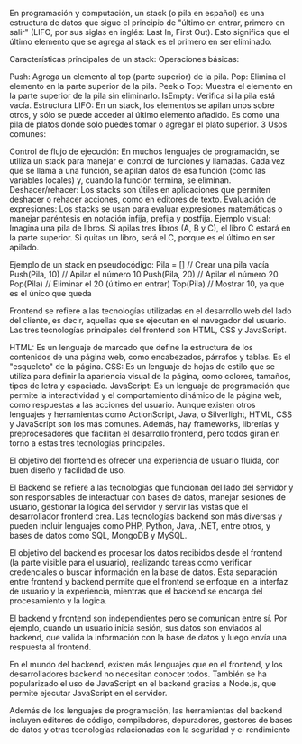 En programación y computación, un stack (o pila en español) es una estructura de datos que sigue el principio de "último en entrar, primero en salir" (LIFO, por sus siglas en inglés: Last In, First Out). Esto significa que el último elemento que se agrega al stack es el primero en ser eliminado.

Características principales de un stack:
Operaciones básicas:

Push: Agrega un elemento al top (parte superior) de la pila.
Pop: Elimina el elemento en la parte superior de la pila.
Peek o Top: Muestra el elemento en la parte superior de la pila sin eliminarlo.
IsEmpty: Verifica si la pila está vacía.
Estructura LIFO: En un stack, los elementos se apilan unos sobre otros, y sólo se puede acceder al último elemento añadido. Es como una pila de platos donde solo puedes tomar o agregar el plato superior.
3 Usos comunes:

Control de flujo de ejecución: En muchos lenguajes de programación, se utiliza un stack para manejar el control de funciones y llamadas. Cada vez que se llama a una función, se apilan datos de esa función (como las variables locales) y, cuando la función termina, se eliminan.
Deshacer/rehacer: Los stacks son útiles en aplicaciones que permiten deshacer o rehacer acciones, como en editores de texto.
Evaluación de expresiones: Los stacks se usan para evaluar expresiones matemáticas o manejar paréntesis en notación infija, prefija y postfija.
Ejemplo visual:
Imagina una pila de libros. Si apilas tres libros (A, B y C), el libro C estará en la parte superior. Si quitas un libro, será el C, porque es el último en ser apilado.

Ejemplo de un stack en pseudocódigo:
Pila = []  // Crear una pila vacía
Push(Pila, 10)  // Apilar el número 10
Push(Pila, 20)  // Apilar el número 20
Pop(Pila)  // Eliminar el 20 (último en entrar)
Top(Pila)  // Mostrar 10, ya que es el único que queda

Frontend se refiere a las tecnologías utilizadas en el desarrollo web del lado del cliente, es decir, aquellas que se ejecutan en el navegador del usuario. Las tres tecnologías principales del frontend son HTML, CSS y JavaScript.

HTML: Es un lenguaje de marcado que define la estructura de los contenidos de una página web, como encabezados, párrafos y tablas. Es el "esqueleto" de la página.
CSS: Es un lenguaje de hojas de estilo que se utiliza para definir la apariencia visual de la página, como colores, tamaños, tipos de letra y espaciado.
JavaScript: Es un lenguaje de programación que permite la interactividad y el comportamiento dinámico de la página web, como respuestas a las acciones del usuario.
Aunque existen otros lenguajes y herramientas como ActionScript, Java, o Silverlight, HTML, CSS y JavaScript son los más comunes. Además, hay frameworks, librerías y preprocesadores que facilitan el desarrollo frontend, pero todos giran en torno a estas tres tecnologías principales.

El objetivo del frontend es ofrecer una experiencia de usuario fluida, con buen diseño y facilidad de uso.

El Backend se refiere a las tecnologías que funcionan del lado del servidor y son responsables de interactuar con bases de datos, manejar sesiones de usuario, gestionar la lógica del servidor y servir las vistas que el desarrollador frontend crea. Las tecnologías backend son más diversas y pueden incluir lenguajes como PHP, Python, Java, .NET, entre otros, y bases de datos como SQL, MongoDB y MySQL.

El objetivo del backend es procesar los datos recibidos desde el frontend (la parte visible para el usuario), realizando tareas como verificar credenciales o buscar información en la base de datos. Esta separación entre frontend y backend permite que el frontend se enfoque en la interfaz de usuario y la experiencia, mientras que el backend se encarga del procesamiento y la lógica.

El backend y frontend son independientes pero se comunican entre sí. Por ejemplo, cuando un usuario inicia sesión, sus datos son enviados al backend, que valida la información con la base de datos y luego envía una respuesta al frontend.

En el mundo del backend, existen más lenguajes que en el frontend, y los desarrolladores backend no necesitan conocer todos. También se ha popularizado el uso de JavaScript en el backend gracias a Node.js, que permite ejecutar JavaScript en el servidor.

Además de los lenguajes de programación, las herramientas del backend incluyen editores de código, compiladores, depuradores, gestores de bases de datos y otras tecnologías relacionadas con la seguridad y el rendimiento

